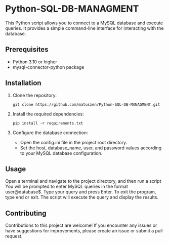 # Python-SQL-DB-MANAGMENT

This Python script allows you to connect to a MySQL database and execute queries. It provides a simple command-line interface for interacting with the database.

## Prerequisites

- Python 3.10 or higher
- mysql-connector-python package

## Installation

1. Clone the repository:

   ```shell
   git clone https://github.com/matuszen/Python-SQL-DB-MANAGMENT.git
   ```

2. Install the required dependencies:

   ```shell
   pip install -r requirements.txt
   ```

3. Configure the database connection:
   - Open the config.ini file in the project root directory.
   - Set the host, database_name, user, and password values according to your MySQL database configuration.

## Usage
Open a terminal and navigate to the project directory, and then run a script
You will be prompted to enter MySQL queries in the format user@database$. Type your query and press Enter.
To exit the program, type end or exit.
The script will execute the query and display the results.

## Contributing

Contributions to this project are welcome! If you encounter any issues or have suggestions for improvements, please create an issue or submit a pull request.
